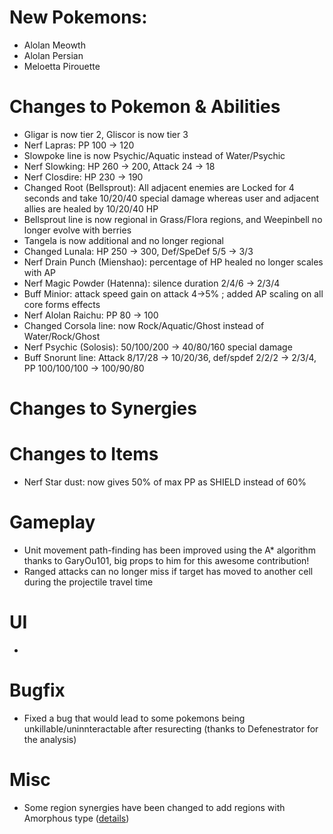 # New Pokemons:
- Alolan Meowth
- Alolan Persian
- Meloetta Pirouette

# Changes to Pokemon & Abilities

- Gligar is now tier 2, Gliscor is now tier 3
- Nerf Lapras: PP 100 → 120
- Slowpoke line is now Psychic/Aquatic instead of Water/Psychic
- Nerf Slowking: HP 260 → 200, Attack 24 → 18
- Nerf Closdire: HP 230 → 190
- Changed Root (Bellsprout): All adjacent enemies are Locked for 4 seconds and take 10/20/40 special damage whereas user and adjacent allies are healed by 10/20/40 HP
- Bellsprout line is now regional in Grass/Flora regions, and Weepinbell no longer evolve with berries
- Tangela is now additional and no longer regional
- Changed Lunala: HP 250 → 300, Def/SpeDef 5/5 → 3/3
- Nerf Drain Punch (Mienshao): percentage of HP healed no longer scales with AP
- Nerf Magic Powder (Hatenna): silence duration 2/4/6 → 2/3/4
- Buff Minior: attack speed gain on attack 4→5% ; added AP scaling on all core forms effects
- Nerf Alolan Raichu: PP 80 → 100
- Changed Corsola line: now Rock/Aquatic/Ghost instead of Water/Rock/Ghost
- Nerf Psychic (Solosis): 50/100/200 → 40/80/160 special damage
- Buff Snorunt line: Attack 8/17/28 → 10/20/36, def/spdef 2/2/2 → 2/3/4, PP 100/100/100 → 100/90/80

# Changes to Synergies



# Changes to Items

- Nerf Star dust: now gives 50% of max PP as SHIELD instead of 60%

# Gameplay

- Unit movement path-finding has been improved using the A* algorithm thanks to GaryOu101, big props to him for this awesome contribution!
- Ranged attacks can no longer miss if target has moved to another cell during the projectile travel time

# UI

- 

# Bugfix

- Fixed a bug that would lead to some pokemons being unkillable/uninnteractable after resurecting (thanks to Defenestrator for the analysis)

# Misc

- Some region synergies have been changed to add regions with Amorphous type ([details](https://github.com/keldaanCommunity/pokemonAutoChess/commit/21804c628ca403c0914db2f68f6315e0f9a51c92#diff-9c96a7aef333d81a5c1b0c1264418f86c1bf4b37be15a7131c2f53ddb6ce2acb))